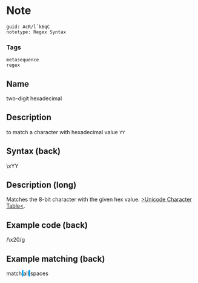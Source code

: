 # Note
```
guid: AcR/l`k6qC
notetype: Regex Syntax
```

### Tags
```
metasequence
regex
```

## Name
two-digit hexadecimal

## Description
to match a character with hexadecimal value <code>YY</code>

## Syntax (back)
<div><div>\xYY</div></div>

## Description (long)
<div><div><div>Matches the 8-bit character with the given hex value. <a href="http://unicode-table.com/en/">>Unicode Character Table<</a>.</div></div></div>

## Example code (back)
/\x20/g

## Example matching (back)
<div>match<span style="background-color: rgb(0, 170, 255);"> </span>all<span style="background-color: rgb(0, 170, 255);"> </span>spaces
</div>
